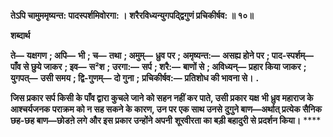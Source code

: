 **तेऽपि चामुममृष्यन्त: पादस्पर्शमिवोरगा: ।** **शरैरविध्यन्युगपद्द्विगुणं प्रचिकीर्षव: ॥ १०॥** 

**शब्दार्थ** 

**ते—** **यक्षगण** **; अपि—** **भी** **; च—** **तथा** **; अमुम्—** **ध्रुव पर** **; अमृष्यन्त:—** **असह्य होने पर** **; पाद-स्पर्शम्—** **पाँव से छुये जाकर** **; इव—** **स²श** **; उरगा:—** **सर्प** **; शरै:—** **बाणों से** **; अविध्यन्—** **प्रहार किया जाकर** **; युगपत्—** **उसी समय** **; द्वि-गुणम्—** **दो गुना** **;** **प्रचिकीर्षव:—** **प्रतिशोध की भावना से।** **.** 

**जिस प्रकार सर्प किसी के पाँव द्वारा कुचले जाने को सहन नहीं कर पाते, उसी प्रकार यक्ष** **भी ध्रुव महाराज के आश्चर्यजनक पराक्रम को न सह सकने के कारण, उन पर एक साथ उनसे** **दुगुने बाण—अर्थात् प्रत्येक सैनिक छह-छह बाण—छोडऩे लगे और इस प्रकार उन्होंने अपनी** **शूरवीरता का बड़ी बहादुरी से प्रदर्शन किया।** **** 